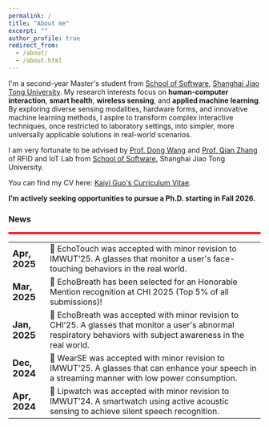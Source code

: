 ```yaml
---
permalink: /
title: "About me"
excerpt: ""
author_profile: true
redirect_from: 
  - /about/
  - /about.html
---
```


I'm a second-year Master's student from [School of Software](http://www.se.sjtu.edu.cn), [Shanghai Jiao Tong University](https://www.sjtu.edu.cn/). My research interests focus on **human-computer interaction**, **smart health**, **wireless sensing**, and **applied machine learning**. By exploring diverse sensing modalities, hardware forms, and innovative machine learning methods, I aspire to transform complex interactive techniques, once restricted to laboratory settings, into simpler, more universally applicable solutions in real-world scenarios.

I am very fortunate to be advised by [Prof. Dong Wang](http://www.se.sjtu.edu.cn/Data/View/286) and [Prof. Qian Zhang](http://www.se.sjtu.edu.cn/Data/View/575) of RFID and IoT Lab from [School of Software](http://www.se.sjtu.edu.cn/), Shanghai Jiao Tong University. 

You can find my CV here: [Kaiyi Guo's Curriculum Vitae](https://guokaiyi-zzu.github.io/KaiyiGuo7.github.io/assets/CV.pdf).

**I’m actively seeking opportunities to pursue a Ph.D. starting in Fall 2026.**


### News

<div style="height: 4px; background-color: red;"></div>


<table style="width: 100%; border-collapse: collapse; background-color: transparent; border: none; font-size: 16px;">
  <tr>
    <td style="border: none;"><strong style="font-size: 18px;">Apr, 2025</strong></td>
    <td style="border: none;">🎉 EchoTouch was accepted with minor revision to IMWUT’25. A glasses that monitor a user's face-touching behaviors in the real world.</td>
  </tr>
  <tr>
    <td style="border: none;"><strong style="font-size: 18px;">Mar, 2025</strong></td>
    <td style="border: none;">🏅️ EchoBreath has been selected for an Honorable Mention recognition at CHI 2025 (Top 5% of all submissions)!</td>
  </tr>
  <tr>
    <td style="border: none;"><strong style="font-size: 18px;">Jan, 2025</strong></td>
    <td style="border: none;">🎉 EchoBreath was accepted with minor revision to CHI’25. A glasses that monitor a user's abnormal respiratory behaviors with subject awareness in the real world.</td>
  </tr>
  <tr>
    <td style="border: none;"><strong style="font-size: 18px;">Dec, 2024</strong></td>
    <td style="border: none;">🎉 WearSE was accepted with minor revision to IMWUT’25. A glasses that can enhance your speech in a streaming manner with low power consumption.</td>
  </tr>
  <tr>
    <td style="border: none;"><strong style="font-size: 18px;">Apr, 2024</strong></td>
    <td style="border: none;">🎉 Lipwatch was accepted with minor revision to IMWUT’24. A smartwatch using active acoustic sensing to achieve silent speech recognition.</td>
  </tr>
</table>



          
